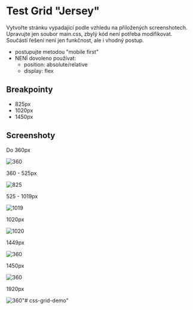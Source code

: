 # Test Grid "Jersey"

Vytvořte stránku vypadající podle vzhledu na přiložených screenshotech. Upravujte jen soubor main.css, zbylý kód není potřeba modifikovat. Součástí řešení není jen funkčnost, ale i vhodný postup.

* postupujte metodou "mobile first"
* NENÍ dovoleno používat:
    * position: absolute/relative
    * display: flex

## Breakpointy
* 825px
* 1020px
* 1450px

## Screenshoty
Do 360px

![360](/screenshots/Jersey_0360.jpg)

360 - 525px

![825](/screenshots/Jersey_0825.jpg)

525 - 1019px

![1019](/screenshots/Jersey_1019.jpg)

1020px

![1020](/screenshots/Jersey_1020.jpg)

1449px

![360](/screenshots/Jersey_1449.jpg)

1450px

![360](/screenshots/Jersey_1450.jpg)

1920px

![360](/screenshots/Jersey_1920.jpg)"# css-grid-demo" 
